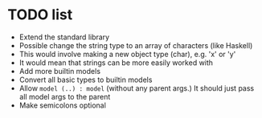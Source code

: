 # TODO list

 - Extend the standard library
 - Possible change the string type to an array of characters (like Haskell)
  - This would involve making a new object type (char), e.g. 'x' or 'y'
  - It would mean that strings can be more easily worked with
 - Add more builtin models
 - Convert all basic types to builtin models
 - Allow `model (..) : model` (without any parent args.) It should just pass all
  model args to the parent
 - Make semicolons optional